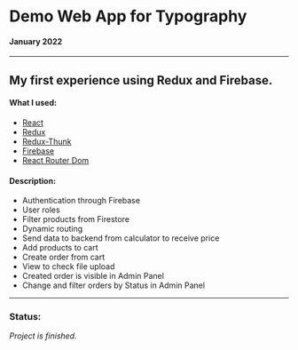 # Demo Web App for Typography #
#### January 2022 ####
---
## My first experience using Redux and Firebase. ##
#### What I used: ####
- [React](https://reactjs.org/)
- [Redux](https://redux.js.org/)
- [Redux-Thunk](https://www.npmjs.com/package/redux-thunk)
- [Firebase](https://firebase.google.com/)
- [React Router Dom](https://www.npmjs.com/package/react-router-dom/v/5.3.0)

#### Description: ####
- Authentication through Firebase
- User roles
- Filter products from Firestore
- Dynamic routing
- Send data to backend from calculator to receive price
- Add products to cart
- Create order from cart
- View to check file upload
- Created order is visible in Admin Panel
- Change and filter orders by Status in Admin Panel

---
### Status: ####
_Project is finished._